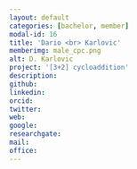 ```yaml
---
layout: default
categories: [bachelor, member]
modal-id: 16
title: 'Dario <br> Karlovic'
memberimg: male_cpc.png
alt: D. Karlovic
project: '[3+2] cycloaddition'
description:
github:
linkedin:
orcid:
twitter:
web:
google:
researchgate:
mail:
office:
---
```

